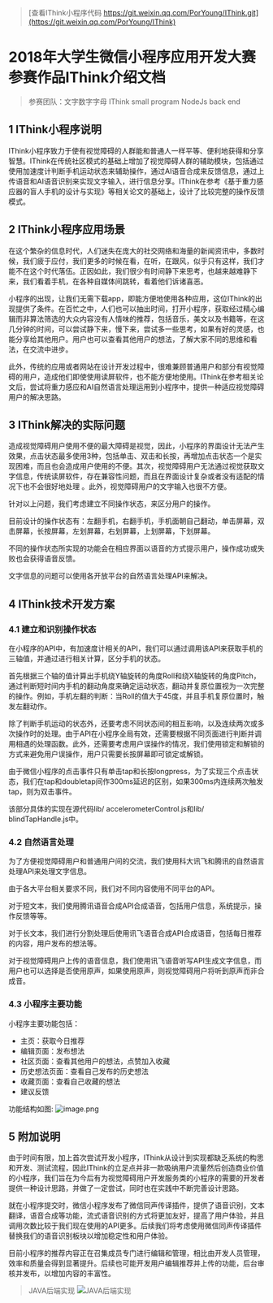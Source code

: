 > [查看IThink小程序代码 https://git.weixin.qq.com/PorYoung/IThink.git](https://git.weixin.qq.com/PorYoung/IThink)

# 2018年大学生微信小程序应用开发大赛参赛作品IThink介绍文档
> 参赛团队：文字数字字母
> IThink small program NodeJs back end

## 1 IThink小程序说明

IThink小程序致力于使有视觉障碍的人群能和普通人一样平等、便利地获得和分享智慧。IThink在传统社区模式的基础上增加了视觉障碍人群的辅助模块，包括通过使用加速度计判断手机运动状态来辅助操作，通过AI语音合成来反馈信息，通过上传语音和AI语音识别来实现文字输入，进行信息分享。IThink在参考《基于重力感应器的盲人手机的设计与实现》等相关论文的基础上，设计了比较完整的操作反馈模式。

## 2 IThink小程序应用场景

在这个繁杂的信息时代，人们迷失在庞大的社交网络和海量的新闻资讯中，多数时候，我们疲于应付，我们更多的时候在看，在听，在跟风，似乎只有这样，我们才能不在这个时代落伍。正因如此，我们很少有时间静下来思考，也越来越难静下来，我们看着手机，在各种自媒体间跳转，看着他们诉诸喜恶。

小程序的出现，让我们无需下载app，即能方便地使用各种应用，这位IThink的出现提供了条件。在百忙之中，人们也可以抽出时间，打开小程序，获取经过精心编辑而非算法筛选的大众内容没有人情味的推荐，包括音乐，美文以及书籍等，在这几分钟的时间，可以尝试静下来，慢下来，尝试多一些思考，如果有好的灵感，也能分享给其他用户。用户也可以查看其他用户的想法，了解大家不同的思维和看法，在交流中进步。

此外，传统的应用或者网站在设计开发过程中，很难兼顾普通用户和部分有视觉障碍的用户，造成他们即使使用读屏软件，也不能方便地使用。IThink在参考相关论文后，尝试将重力感应和AI自然语言处理运用到小程序中，提供一种适应视觉障碍用户的解决思路。

## 3 IThink解决的实际问题

造成视觉障碍用户使用不便的最大障碍是视觉，因此，小程序的界面设计无法产生效果，点击状态最多使用3种，包括单击、双击和长按，再增加点击状态一个是实现困难，而且也会造成用户使用的不便。其次，视觉障碍用户无法通过视觉获取文字信息，传统读屏软件，存在兼容性问题，而且在界面设计复杂或者没有适配的情况下也不会很好地处理 。此外，视觉障碍用户的文字输入也很不方便。

针对以上问题，我们考虑建立不同操作状态，来区分用户的操作。

目前设计的操作状态有：左翻手机，右翻手机，手机面朝自己翻动，单击屏幕，双击屏幕，长按屏幕，左划屏幕，右划屏幕，上划屏幕，下划屏幕。

不同的操作状态所实现的功能会在相应界面以语音的方式提示用户，操作成功或失败也会获得语音反馈。

文字信息的问题可以使用各开放平台的自然语言处理API来解决。

## 4 IThink技术开发方案

### 4.1 建立和识别操作状态

在小程序的API中，有加速度计相关的API，我们可以通过调用该API来获取手机的三轴值，并通过进行相关计算，区分手机的状态。

首先根据三个轴的值计算出手机绕Y轴旋转的角度Roll和绕X轴旋转的角度Pitch，通过判断短时间内手机的翻动角度来确定运动状态，翻动并复原位置视为一次完整的操作。例如，手机左翻的判断：当Roll的值大于45度，并且手机复原位置时，触发左翻动作。

除了判断手机运动的状态外，还要考虑不同状态间的相互影响，以及连续两次或多次操作时的处理。由于API在小程序全局有效，还需要根据不同页面进行判断并调用相遇的处理函数。此外，还需要考虑用户误操作的情况，我们使用锁定和解锁的方式来避免用户误操作，用户只需要长按屏幕即可锁定或解锁。

由于微信小程序的点击事件只有单击tap和长按longpress，为了实现三个点击状态，我们在tap和doubletap间作300ms延迟的区别，如果300ms内连续两次触发tap，则为双击事件。

该部分具体的实现在源代码lib/ accelerometerControl.js和lib/ blindTapHandle.js中。

### 4.2 自然语言处理

为了方便视觉障碍用户和普通用户间的交流，我们使用科大讯飞和腾讯的自然语言处理API来处理文字信息。

由于各大平台相关要求不同，我们对不同内容使用不同平台的API。

对于短文本，我们使用腾讯语音合成API合成语音，包括用户信息，系统提示，操作反馈等等。

对于长文本，我们进行分割处理后使用讯飞语音合成API合成语音，包括每日推荐的内容，用户发布的想法等。

对于视觉障碍用户上传的语音信息，我们使用讯飞语音听写API生成文字信息，而用户也可以选择是否使用原声，如果使用原声，则视觉障碍用户将听到原声而非合成音。

### 4.3 小程序主要功能

小程序主要功能包括：

- 主页：获取今日推荐
- 编辑页面：发布想法
- 社区页面：查看其他用户的想法，点赞加入收藏
- 历史想法页面：查看自己发布的历史想法
- 收藏页面：查看自己收藏的想法
- 建议反馈

功能结构如图:
![image.png](https://i.loli.net/2021/01/13/HaMwcztIoF5QYWn.png)

## 5 附加说明
由于时间有限，加上首次尝试开发小程序，IThink从设计到实现都缺乏系统的构思和开发、测试流程，因此IThink的立足点并非一款吸纳用户流量然后创造商业价值的小程序，我们旨在为今后有为视觉障碍用户开发服务类的小程序的需要的开发者提供一种设计思路，并做了一定尝试，同时也在实践中不断完善设计思路。

就在小程序提交时，微信小程序发布了微信同声传译插件，提供了语音识别，文本翻译，语音合成等功能，流式语音识别的方式将更加友好，提高了用户体验，并且调用次数比较于我们现在使用的API更多。后续我们将考虑使用微信同声传译插件替换我们的语音识别板块以增加稳定性和用户体验。

目前小程序的推荐内容正在召集成员专门进行编辑和管理，相比由开发人员管理，效率和质量会得到显著提升。后续也可能开发用户编辑推荐并上传的功能，后台审核并发布，以增加内容的丰富性。

> JAVA后端实现
![JAVA后端实现](https://i.loli.net/2021/01/14/mRY6CekiS7tNBbL.png)
